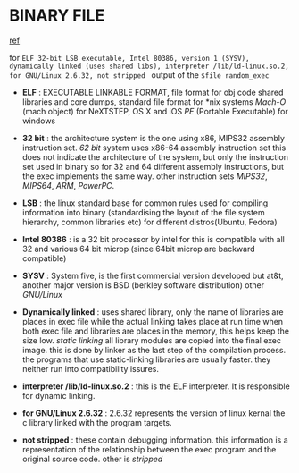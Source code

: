 

# BINARY FILE

[ref](https://www.akashtrehan.com/different-kinds-of-executables/)

for `ELF 32-bit LSB executable, Intel 80386, version 1 (SYSV), dynamically linked (uses shared libs), interpreter /lib/ld-linux.so.2, for GNU/Linux 2.6.32, not stripped
` output of the `$file random_exec` 

- **ELF** : EXECUTABLE LINKABLE FORMAT, file format for obj code shared libraries and core dumps, standard file format for \*nix systems
*Mach-O* (mach object) for NeXTSTEP, OS X and iOS
*PE* (Portable Executable) for windows

- **32 bit** : the architecture system is the one using x86, MIPS32 assembly instruction set.
*62 bit* system uses x86-64 assembly instruction set
this does not indicate the architecture of the system, but only the instruction set used in binary so for 32 and 64 different assembly instructions, but the exec implements the same way.
other instruction sets *MIPS32*, *MIPS64*, *ARM*, *PowerPC*.

- **LSB** :  the linux standard base for common rules used for compiling information into binary (standardising the layout of the file system hierarchy, common libraries etc) for different distros(Ubuntu, Fedora)

- **Intel 80386** : is a 32 bit processor by intel for this is compatible with all 32 and various 64 bit microp (since 64bit microp are backward compatible)

- **SYSV** : System five, is the first commercial version developed but at&t, another major version is BSD (berkley software distribution)
other *GNU/Linux*

- **Dynamically linked** : uses shared library, only the name of libraries are places in exec file while the actual linking takes place at run time when both exec file and libraries are places in the memory, this helps keep the size low.
*static linking* all library modules are copied into the final exec image. this is done by linker as the last step of the compilation process. the programs that use static-linking libraries are usually faster. they neither run into compatibility issures.

- **interpreter /lib/ld-linux.so.2** : this is the ELF interpreter. It is responsible for dynamic linking.

- **for GNU/Linux 2.6.32** : 2.6.32 represents the version of linux kernal the c library linked with the program targets.

- **not stripped** : these contain debugging information. this information is a representation of the relationship between the exec program and the original source code. other is *stripped*

